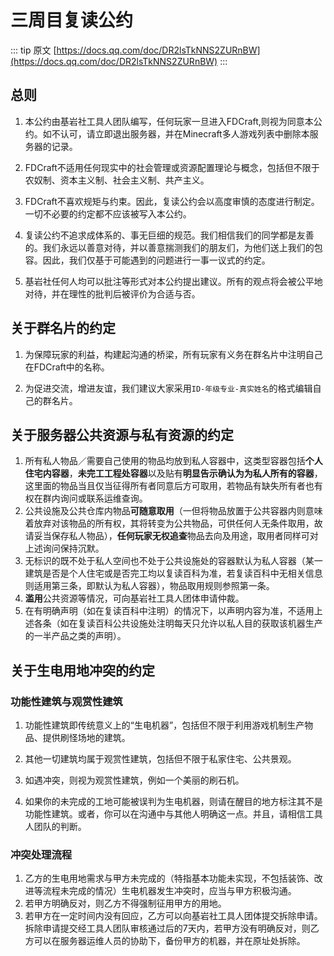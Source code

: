# 三周目复读公约


::: tip 原文
[https://docs.qq.com/doc/DR2lsTkNNS2ZURnBW](https://docs.qq.com/doc/DR2lsTkNNS2ZURnBW)
:::
## 总则

1. 本公约由基岩社工具人团队编写，任何玩家一旦进入FDCraft,则视为同意本公约。如不认可，请立即退出服务器，并在Minecraft多人游戏列表中删除本服务器的记录。

2. FDCraft不适用任何现实中的社会管理或资源配置理论与概念，包括但不限于农奴制、资本主义制、社会主义制、共产主义。
   
3. FDCraft不喜欢规矩与约束。因此，复读公约会以高度审慎的态度进行制定。一切不必要的约定都不应该被写入本公约。
   
4. 复读公约不追求成体系的、事无巨细的规范。我们相信我们的同学都是友善的。我们永远以善意对待，并以善意揣测我们的朋友们，为他们送上我们的包容。因此，我们仅基于可能遇到的问题进行一事一议式的约定。
   
5. 基岩社任何人均可以批注等形式对本公约提出建议。所有的观点将会被公平地对待，并在理性的批判后被评价为合适与否。

## 关于群名片的约定

1. 为保障玩家的利益，构建起沟通的桥梁，所有玩家有义务在群名片中注明自己在FDCraft中的名称。

2. 为促进交流，增进友谊，我们建议大家采用`ID-年级专业-真实姓名`的格式编辑自己的群名片。

## 关于服务器公共资源与私有资源的约定

1. 所有私人物品／需要自己使用的物品均放到私人容器中，这类型容器包括**个人住宅内容器**，**未完工工程处容器**以及贴有**明显告示确认为为私人所有的容器**，这里面的物品当且仅当征得所有者同意后方可取用，若物品有缺失所有者也有权在群内询问或联系运维查询。
2. 公共设施及公共仓库内物品**可随意取用**（一但将物品放置于公共容器内则意味着放弃对该物品的所有权，其将转变为公共物品，可供任何人无条件取用，故请妥当保存私人物品），**任何玩家无权追查**物品去向及用途，取用者同样可对上述询问保持沉默。
3. 无标识的既不处于私人空间也不处于公共设施处的容器默认为私人容器（某一建筑是否是个人住宅或是否完工均以复读百科为准，若复读百科中无相关信息则适用第三条，即默认为私人容器），物品取用规则参照第一条。
4. **滥用**公共资源等情况，可向基岩社工具人团体申请仲裁。
5. 在有明确声明（如在复读百科中注明）的情况下，以声明内容为准，不适用上述各条（如在复读百科公共设施处注明每天只允许以私人目的获取该机器生产的一半产品之类的声明）。

## 关于生电用地冲突的约定

### 功能性建筑与观赏性建筑

1. 功能性建筑即传统意义上的“生电机器”，包括但不限于利用游戏机制生产物品、提供刷怪场地的建筑。

2. 其他一切建筑均属于观赏性建筑，包括但不限于私家住宅、公共景观。
3. 如遇冲突，则视为观赏性建筑，例如一个美丽的刷石机。
4. 如果你的未完成的工地可能被误判为生电机器，则请在醒目的地方标注其不是功能性建筑。或者，你可以在沟通中与其他人明确这一点。并且，请相信工具人团队的判断。

### 冲突处理流程

1. 乙方的生电用地需求与甲方未完成的（特指基本功能未实现，不包括装饰、改进等流程未完成的情况）生电机器发生冲突时，应当与甲方积极沟通。
2. 若甲方明确反对，则乙方不得强制征用甲方的用地。
3. 若甲方在一定时间内没有回应，乙方可以向基岩社工具人团体提交拆除申请。拆除申请提交经工具人团队审核通过后的7天内，若甲方没有明确反对，则乙方可以在服务器运维人员的协助下，备份甲方的机器，并在原址处拆除。